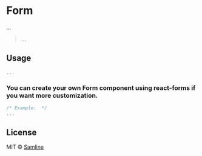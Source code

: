 # Form

...

> ...

## Usage

```jsx
...
```

### You can create your own Form component using react-forms if you want more customization.

```js
/* Example:  */
...
```

## License

MIT © [Samline](https://github.com/samline)
